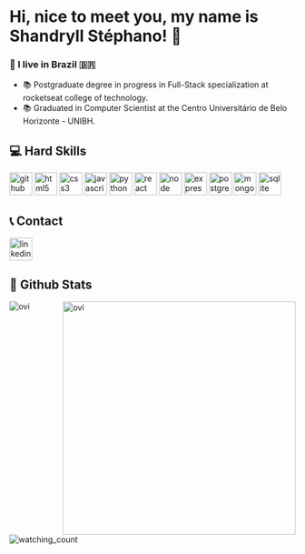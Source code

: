 # Hi, nice to meet you, my name is Shandryll Stéphano! 👋

### 📍 I live in Brazil :brazil:

- 📚 Postgraduate degree in progress in Full-Stack specialization at rocketseat college of technology.
- 📚 Graduated in Computer Scientist at the Centro Universitário de Belo Horizonte - UNIBH.

## 💻 Hard Skills
<img src="https://img.shields.io/badge/GitHub-100000?style=for-the-badge&logo=github&logoColor=white" alt="github" height="40" style="max-width:100%"></img>
<img src="https://img.shields.io/badge/HTML5-E34F26?style=for-the-badge&logo=html5&logoColor=white" alt="html5" height="40" style="max-width:100%"></img>
<img src="https://img.shields.io/badge/CSS3-1572B6?style=for-the-badge&logo=css3&logoColor=white" alt="css3" height="40" style="max-width:100%"></img>
<img src="https://img.shields.io/badge/JavaScript-F7DF1E?style=for-the-badge&logo=javascript&logoColor=black" alt="javascript" height="40" style="max-width:100%"></img>
<img src="https://img.shields.io/badge/Python-14354C?style=for-the-badge&logo=python&logoColor=whit" alt="python" height="40" style="max-width:100%"></img>
<img src="https://img.shields.io/badge/React-20232A?style=for-the-badge&logo=react&logoColor=61DAFB" alt="react" height="40" style="max-width:100%"></img>
<img src="https://img.shields.io/badge/Node.js-43853D?style=for-the-badge&logo=node.js&logoColor=white" alt="node" height="40" style="max-width:100%"></img>
<img src="https://img.shields.io/badge/Express.js-404D59?style=for-the-badge" alt="express" height="40" style="max-width:100%"></img>
<img src="https://img.shields.io/badge/PostgreSQL-316192?style=for-the-badge&logo=postgresql&logoColor=white" alt="postgresql" height="40" style="max-width:100%"></img>
<img src="https://img.shields.io/badge/MongoDB-4EA94B?style=for-the-badge&logo=mongodb&logoColor=white" alt="mongo" height="40" style="max-width:100%"></img>
<img src="https://img.shields.io/badge/SQLite-07405E?style=for-the-badge&logo=sqlite&logoColor=white" alt="sqlite" height="40" style="max-width:100%"></img>

## 📞 Contact

[<img src="https://img.shields.io/badge/LinkedIn-0077B5?style=for-the-badge&logo=linkedin&logoColor=white" alt="linkedin" height="40" style="max-width:100%"/>](https://www.linkedin.com/in/shandryll)

## 🧠 Github Stats
<p>
  <img align="left" src="https://github-readme-stats.vercel.app/api/top-langs?username=shandryll&show_icons=true&locale=en&layout=compact&theme=chartreuse-dark" alt="ovi" />
</p>
<p>&nbsp;<img align="right" src="https://github-readme-stats.vercel.app/api?username=shandryll&show_icons=true&locale=en&theme=chartreuse-dark" alt="ovi" width="410" /></p>

<br><br><br><br><br><br>

<p align="left"> 
  <img src="https://komarev.com/ghpvc/?username=shandryll&color=brightgreen" alt="watching_count" />
</p>
